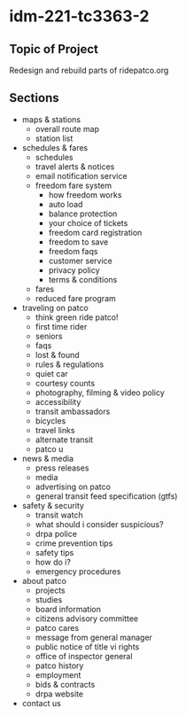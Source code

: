 # idm-221-tc3363-2
 
## Topic of Project

Redesign and rebuild parts of ridepatco.org

## Sections

- maps & stations
    - overall route map
    - station list
- schedules & fares
    - schedules
    - travel alerts & notices
    - email notification service
    - freedom fare system
        - how freedom works
        - auto load
        - balance protection
        - your choice of tickets
        - freedom card registration
        - freedom to save
        - freedom faqs
        - customer service
        - privacy policy
        - terms & conditions
    - fares
    - reduced fare program
- traveling on patco
    - think green ride patco!
    - first time rider
    - seniors
    - faqs
    - lost & found
    - rules & regulations
    - quiet car
    - courtesy counts
    - photography, filming & video policy
    - accessibility
    - transit ambassadors
    - bicycles
    - travel links
    - alternate transit
    - patco u
- news & media
    - press releases
    - media
    - advertising on patco
    - general transit feed specification (gtfs)
- safety & security
    - transit watch
    - what should i consider suspicious?
    - drpa police
    - crime prevention tips
    - safety tips
    - how do i?
    - emergency procedures
- about patco
    - projects
    - studies
    - board information
    - citizens advisory committee
    - patco cares
    - message from general manager
    - public notice of title vi rights
    - office of inspector general
    - patco history
    - employment
    - bids & contracts
    - drpa website
- contact us
